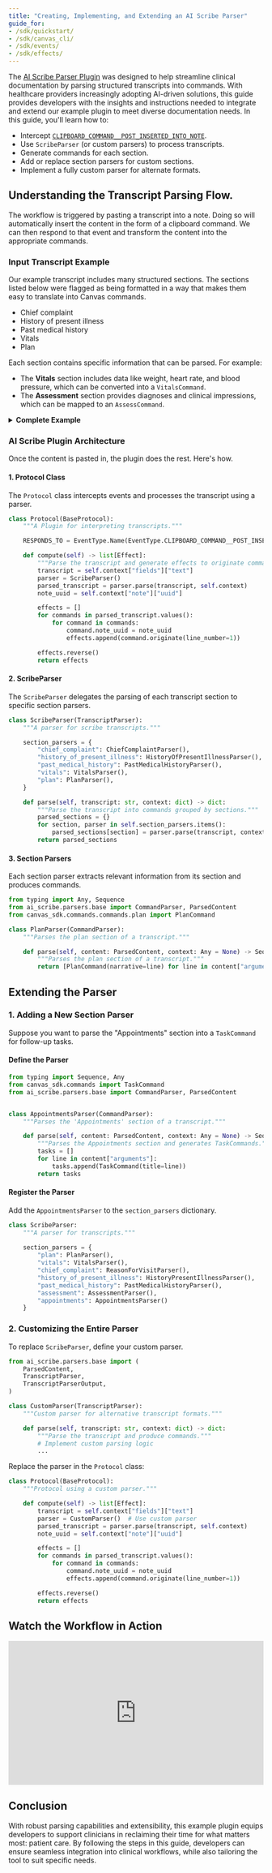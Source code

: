 ```yaml
---
title: "Creating, Implementing, and Extending an AI Scribe Parser"
guide_for:
- /sdk/quickstart/
- /sdk/canvas_cli/
- /sdk/events/
- /sdk/effects/
---
```


The [AI Scribe Parser Plugin](https://github.com/Medical-Software-Foundation/canvas/tree/main/protocols/ai-scribe) was designed to help streamline clinical documentation by parsing structured transcripts into commands. With healthcare providers increasingly adopting AI-driven solutions, this guide provides developers with the insights and instructions needed to integrate and extend our example plugin to meet diverse documentation needs. In this guide, you'll learn how to:

  - Intercept [`CLIPBOARD_COMMAND__POST_INSERTED_INTO_NOTE`](/sdk/events/#clipboard-command).
  - Use `ScribeParser` (or custom parsers) to process transcripts.
  - Generate commands for each section.
  - Add or replace section parsers for custom sections.
  - Implement a fully custom parser for alternate formats.

## Understanding the Transcript Parsing Flow. 
The workflow is triggered by pasting a transcript into a note. Doing so will automatically insert the content in the form of a clipboard command. We can then respond to that event and transform the content into the appropriate commands. 

### Input Transcript Example

Our example transcript includes many structured sections. The sections listed below were flagged as being formatted in a way that makes them easy to translate into Canvas commands.

- Chief complaint
- History of present illness
- Past medical history
- Vitals
- Plan

Each section contains specific information that can be parsed. For example:
- The **Vitals** section includes data like weight, heart rate, and blood pressure, which can be converted into a `VitalsCommand`.
- The **Assessment** section provides diagnoses and clinical impressions, which can be mapped to an `AssessCommand`.

<details markdown="1">
  <summary><b>Complete Example</b></summary>

    Chief complaint
    - Concern about potential diabetes
    - Hypertension
    
    History of present illness
    - Patient named Ken, age and gender not mentioned
    - Has sleep apnea, uses CPAP machine
    - Has hyperlipidemia
    - Has hypertension, on medication but doesn't remember the names
    - No other symptoms or issues reported
    - No shortness of breath or pain reported

    Past medical history
    - Sleep apnea
    - Hyperlipidemia
    - Hypertension

    Family history
    No known family history of hypertension

    Social history
    Travels a lot

    Current medications
    Medication for hypertension, names not provided

    Vitals
    - Weight: 244 lbs
    - Height: 5'10"
    - Heart rate: 80
    - Oxygen saturation: 94%
    - Blood pressure: 167/106

    Lab results
    A1C: 5.2 (Normal range, neither prediabetic nor diabetic)

    Physical exam
    CARDIOVASCULAR: Heart sounds good.
    LUNGS: Lungs sound good.

    Assessment
    - Hypertension, not well controlled
    - Sleep apnea, using CPAP machine
    - Hyperlipidemia
    - Elevated BMI, potential for weight loss intervention
    - No diabetes or prediabetes

    Plan
    - Recommendation for weight loss services
    - Recommendation to address hypertension, either at this clinic or with primary care
    - Potential adjustment of hypertension medication
    - Offered subscription program with unlimited office visits and access to a nutritionist
    - Potential telemedicine consultations due to patient's frequent travel

    Appointments
    No specific appointment made, patient to contact clinic after discussing with wife

    ICD-10 codes (3)
    - Sleep apnea, unspecified [G47.30]
    - Hyperlipidemia, unspecified [E78.5]
    - Essential (primary) hypertension [I10]
</details>


### AI Scribe Plugin Architecture
Once the content is pasted in, the plugin does the rest. Here's how. 

#### 1. Protocol Class

The `Protocol` class intercepts events and processes the transcript using a parser.

```python
class Protocol(BaseProtocol):
    """A Plugin for interpreting transcripts."""

    RESPONDS_TO = EventType.Name(EventType.CLIPBOARD_COMMAND__POST_INSERTED_INTO_NOTE)

    def compute(self) -> list[Effect]:
        """Parse the transcript and generate effects to originate commands."""
        transcript = self.context["fields"]["text"]
        parser = ScribeParser()
        parsed_transcript = parser.parse(transcript, self.context)
        note_uuid = self.context["note"]["uuid"]

        effects = []
        for commands in parsed_transcript.values():
            for command in commands:
                command.note_uuid = note_uuid
                effects.append(command.originate(line_number=1))

        effects.reverse()
        return effects
```

#### 2. ScribeParser

The `ScribeParser` delegates the parsing of each transcript section to specific section parsers.

```python
class ScribeParser(TranscriptParser):
    """A parser for scribe transcripts."""

    section_parsers = {
        "chief_complaint": ChiefComplaintParser(),
        "history_of_present_illness": HistoryOfPresentIllnessParser(),
        "past_medical_history": PastMedicalHistoryParser(),
        "vitals": VitalsParser(),
        "plan": PlanParser(),
    }

    def parse(self, transcript: str, context: dict) -> dict:
        """Parse the transcript into commands grouped by sections."""
        parsed_sections = {}
        for section, parser in self.section_parsers.items():
            parsed_sections[section] = parser.parse(transcript, context)
        return parsed_sections
```

#### 3. Section Parsers

Each section parser extracts relevant information from its section and produces commands.
```python
from typing import Any, Sequence
from ai_scribe.parsers.base import CommandParser, ParsedContent
from canvas_sdk.commands.commands.plan import PlanCommand

class PlanParser(CommandParser):
    """Parses the plan section of a transcript."""

    def parse(self, content: ParsedContent, context: Any = None) -> Sequence[PlanCommand]:
        """Parses the plan section of a transcript."""
        return [PlanCommand(narrative=line) for line in content["arguments"]]
```

## Extending the Parser
### 1. Adding a New Section Parser

Suppose you want to parse the "Appointments" section into a `TaskCommand` for follow-up tasks.

#### Define the Parser

```python
from typing import Sequence, Any
from canvas_sdk.commands import TaskCommand
from ai_scribe.parsers.base import CommandParser, ParsedContent


class AppointmentsParser(CommandParser):
    """Parses the 'Appointments' section of a transcript."""

    def parse(self, content: ParsedContent, context: Any = None) -> Sequence[TaskCommand]:
        """Parses the Appointments section and generates TaskCommands."""
        tasks = []
        for line in content["arguments"]:
            tasks.append(TaskCommand(title=line))
        return tasks
```

#### Register the Parser

Add the `AppointmentsParser` to the `section_parsers` dictionary.

```python
class ScribeParser:
    """A parser for transcripts."""
    
    section_parsers = {
        "plan": PlanParser(),
        "vitals": VitalsParser(),
        "chief_complaint": ReasonForVisitParser(),
        "history_of_present_illness": HistoryPresentIllnessParser(),
        "past_medical_history": PastMedicalHistoryParser(),
        "assessment": AssessmentParser(),
        "appointments": AppointmentsParser()
    }
```

### 2. Customizing the Entire Parser

To replace `ScribeParser`, define your custom parser.

```python
from ai_scribe.parsers.base import (
    ParsedContent,
    TranscriptParser,
    TranscriptParserOutput,
)

class CustomParser(TranscriptParser):
    """Custom parser for alternative transcript formats."""

    def parse(self, transcript: str, context: dict) -> dict:
        """Parse the transcript and produce commands."""
        # Implement custom parsing logic
        ...
```

Replace the parser in the `Protocol` class:

```python
class Protocol(BaseProtocol):
    """Protocol using a custom parser."""

    def compute(self) -> list[Effect]:
        transcript = self.context["fields"]["text"]
        parser = CustomParser()  # Use custom parser
        parsed_transcript = parser.parse(transcript, self.context)
        note_uuid = self.context["note"]["uuid"]

        effects = []
        for commands in parsed_transcript.values():
            for command in commands:
                command.note_uuid = note_uuid
                effects.append(command.originate(line_number=1))

        effects.reverse()
        return effects
```
## Watch the Workflow in Action

<div style="position: relative; padding-bottom: 56.25%; height: 0;"><iframe src="https://www.loom.com/embed/fd129849fc784bb0850b93977d76ce07?sid=f0ccbd1b-5687-4f8a-baa5-2efe9494f18d" frameborder="0" webkitallowfullscreen mozallowfullscreen allowfullscreen style="position: absolute; top: 0; left: 0; width: 100%; height: 100%;"></iframe></div>

## Conclusion

With robust parsing capabilities and extensibility, this example plugin equips developers to support clinicians in reclaiming their time for what matters most: patient care. By following the steps in this guide, developers can ensure seamless integration into clinical workflows, while also tailoring the tool to suit specific needs.





